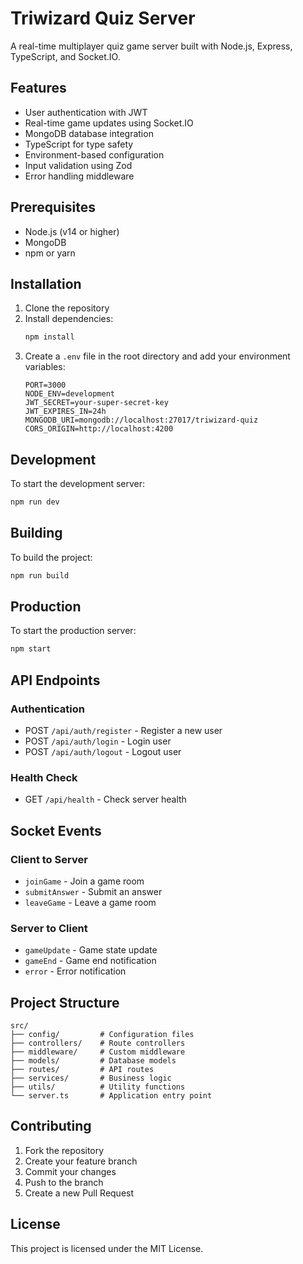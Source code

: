 # Triwizard Quiz Server

A real-time multiplayer quiz game server built with Node.js, Express, TypeScript, and Socket.IO.

## Features

- User authentication with JWT
- Real-time game updates using Socket.IO
- MongoDB database integration
- TypeScript for type safety
- Environment-based configuration
- Input validation using Zod
- Error handling middleware

## Prerequisites

- Node.js (v14 or higher)
- MongoDB
- npm or yarn

## Installation

1. Clone the repository
2. Install dependencies:
   ```bash
   npm install
   ```
3. Create a `.env` file in the root directory and add your environment variables:
   ```
   PORT=3000
   NODE_ENV=development
   JWT_SECRET=your-super-secret-key
   JWT_EXPIRES_IN=24h
   MONGODB_URI=mongodb://localhost:27017/triwizard-quiz
   CORS_ORIGIN=http://localhost:4200
   ```

## Development

To start the development server:

```bash
npm run dev
```

## Building

To build the project:

```bash
npm run build
```

## Production

To start the production server:

```bash
npm start
```

## API Endpoints

### Authentication
- POST `/api/auth/register` - Register a new user
- POST `/api/auth/login` - Login user
- POST `/api/auth/logout` - Logout user

### Health Check
- GET `/api/health` - Check server health

## Socket Events

### Client to Server
- `joinGame` - Join a game room
- `submitAnswer` - Submit an answer
- `leaveGame` - Leave a game room

### Server to Client
- `gameUpdate` - Game state update
- `gameEnd` - Game end notification
- `error` - Error notification

## Project Structure

```
src/
├── config/         # Configuration files
├── controllers/    # Route controllers
├── middleware/     # Custom middleware
├── models/         # Database models
├── routes/         # API routes
├── services/       # Business logic
├── utils/          # Utility functions
└── server.ts       # Application entry point
```

## Contributing

1. Fork the repository
2. Create your feature branch
3. Commit your changes
4. Push to the branch
5. Create a new Pull Request

## License

This project is licensed under the MIT License. 